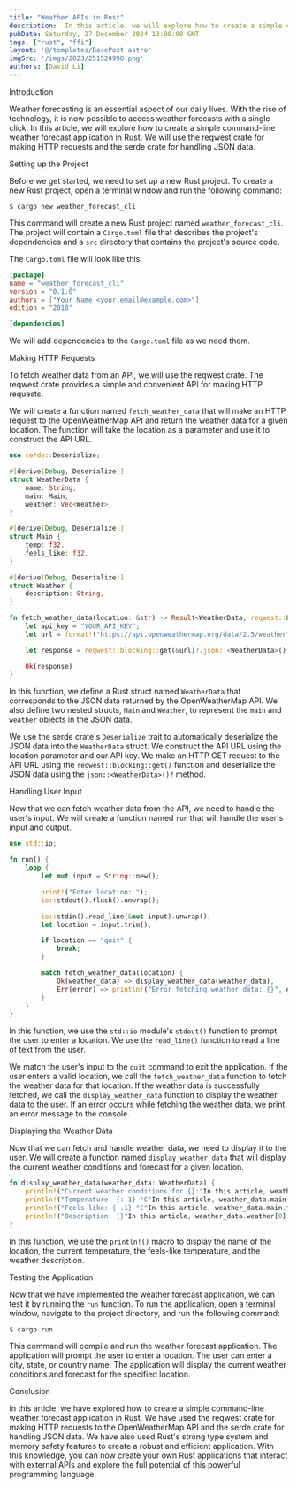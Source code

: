 ```yaml
---
title: "Weather APIs in Rust"
description:  In this article, we will explore how to create a simple command-line weather forecast application in Rust. We will use the reqwest crate for making HTTP requests and the serde crate for handling JSON data.
pubDate: Saturday, 27 December 2024 13:00:00 GMT
tags: ["rust", "ffi"]
layout: '@/templates/BasePost.astro'
imgSrc: '/imgs/2023/251520990.png'
authors: [David Li]
---
```



Introduction

Weather forecasting is an essential aspect of our daily lives. With the rise of technology, it is now possible to access weather forecasts with a single click. In this article, we will explore how to create a simple command-line weather forecast application in Rust. We will use the reqwest crate for making HTTP requests and the serde crate for handling JSON data.

Setting up the Project

Before we get started, we need to set up a new Rust project. To create a new Rust project, open a terminal window and run the following command:

```
$ cargo new weather_forecast_cli
```

This command will create a new Rust project named `weather_forecast_cli`. The project will contain a `Cargo.toml` file that describes the project's dependencies and a `src` directory that contains the project's source code.

The `Cargo.toml` file will look like this:

```toml
[package]
name = "weather_forecast_cli"
version = "0.1.0"
authors = ["Your Name <your.email@example.com>"]
edition = "2018"

[dependencies]
```

We will add dependencies to the `Cargo.toml` file as we need them.

Making HTTP Requests

To fetch weather data from an API, we will use the reqwest crate. The reqwest crate provides a simple and convenient API for making HTTP requests.

We will create a function named `fetch_weather_data` that will make an HTTP request to the OpenWeatherMap API and return the weather data for a given location. The function will take the location as a parameter and use it to construct the API URL.

```rust
use serde::Deserialize;

#[derive(Debug, Deserialize)]
struct WeatherData {
    name: String,
    main: Main,
    weather: Vec<Weather>,
}

#[derive(Debug, Deserialize)]
struct Main {
    temp: f32,
    feels_like: f32,
}

#[derive(Debug, Deserialize)]
struct Weather {
    description: String,
}

fn fetch_weather_data(location: &str) -> Result<WeatherData, reqwest::Error> {
    let api_key = "YOUR_API_KEY";
    let url = format!("https://api.openweathermap.org/data/2.5/weather?q={}&units=metric&appid={}", location, api_key);

    let response = reqwest::blocking::get(&url)?.json::<WeatherData>()?;

    Ok(response)
}
```

In this function, we define a Rust struct named `WeatherData` that corresponds to the JSON data returned by the OpenWeatherMap API. We also define two nested structs, `Main` and `Weather`, to represent the `main` and `weather` objects in the JSON data.

We use the serde crate's `Deserialize` trait to automatically deserialize the JSON data into the `WeatherData` struct. We construct the API URL using the location parameter and our API key. We make an HTTP GET request to the API URL using the `reqwest::blocking::get()` function and deserialize the JSON data using the `json::<WeatherData>()?` method.

Handling User Input

Now that we can fetch weather data from the API, we need to handle the user's input. We will create a function named `run` that will handle the user's input and output.

```rust
use std::io;

fn run() {
    loop {
        let mut input = String::new();

        print!("Enter location: ");
        io::stdout().flush().unwrap();

        io::stdin().read_line(&mut input).unwrap();
        let location = input.trim();

        if location == "quit" {
            break;
        }

        match fetch_weather_data(location) {
            Ok(weather_data) => display_weather_data(weather_data),
            Err(error) => println!("Error fetching weather data: {}", error),
        }
    }
}
```

In this function, we use the `std::io` module's `stdout()` function to prompt the user to enter a location. We use the `read_line()` function to read a line of text from the user.

We match the user's input to the `quit` command to exit the application. If the user enters a valid location, we call the `fetch_weather_data` function to fetch the weather data for that location. If the weather data is successfully fetched, we call the `display_weather_data` function to display the weather data to the user. If an error occurs while fetching the weather data, we print an error message to the console.

Displaying the Weather Data

Now that we can fetch and handle weather data, we need to display it to the user. We will create a function named `display_weather_data` that will display the current weather conditions and forecast for a given location.

```rust
fn display_weather_data(weather_data: WeatherData) {
    println!("Current weather conditions for {}:"In this article, weather_data.name);
    println!("Temperature: {:.1} °C"In this article, weather_data.main.temp);
    println!("Feels like: {:.1} °C"In this article, weather_data.main.feels_like);
    println!("Description: {}"In this article, weather_data.weather[0].description);
}
```

In this function, we use the `println!()` macro to display the name of the location, the current temperature, the feels-like temperature, and the weather description.

Testing the Application

Now that we have implemented the weather forecast application, we can test it by running the `run` function. To run the application, open a terminal window, navigate to the project directory, and run the following command:

```bash
$ cargo run
```

This command will compile and run the weather forecast application. The application will prompt the user to enter a location. The user can enter a city, state, or country name. The application will display the current weather conditions and forecast for the specified location.

Conclusion

In this article, we have explored how to create a simple command-line weather forecast application in Rust. We have used the reqwest crate for making HTTP requests to the OpenWeatherMap API and the serde crate for handling JSON data. We have also used Rust's strong type system and memory safety features to create a robust and efficient application. With this knowledge, you can now create your own Rust applications that interact with external APIs and explore the full potential of this powerful programming language.